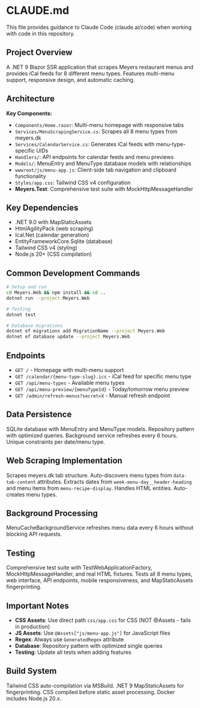 # CLAUDE.md

This file provides guidance to Claude Code (claude.ai/code) when working with code in this repository.

## Project Overview

A .NET 9 Blazor SSR application that scrapes Meyers restaurant menus and provides iCal feeds for 8 different menu types. Features multi-menu support, responsive design, and automatic caching.

## Architecture

**Key Components:**
- `Components/Home.razor`: Multi-menu homepage with responsive tabs
- `Services/MenuScrapingService.cs`: Scrapes all 8 menu types from meyers.dk
- `Services/CalendarService.cs`: Generates iCal feeds with menu-type-specific UIDs
- `Handlers/`: API endpoints for calendar feeds and menu previews
- `Models/`: MenuEntry and MenuType database models with relationships
- `wwwroot/js/menu-app.js`: Client-side tab navigation and clipboard functionality
- `Styles/app.css`: Tailwind CSS v4 configuration
- **Meyers.Test**: Comprehensive test suite with MockHttpMessageHandler

## Key Dependencies

- .NET 9.0 with MapStaticAssets
- HtmlAgilityPack (web scraping)
- Ical.Net (calendar generation)
- EntityFrameworkCore.Sqlite (database)
- Tailwind CSS v4 (styling)
- Node.js 20+ (CSS compilation)

## Common Development Commands

```bash
# Setup and run
cd Meyers.Web && npm install && cd ..
dotnet run --project Meyers.Web

# Testing
dotnet test

# Database migrations
dotnet ef migrations add MigrationName --project Meyers.Web
dotnet ef database update --project Meyers.Web
```

## Endpoints

- `GET /` - Homepage with multi-menu support
- `GET /calendar/{menu-type-slug}.ics` - iCal feed for specific menu type
- `GET /api/menu-types` - Available menu types
- `GET /api/menu-preview/{menuTypeId}` - Today/tomorrow menu preview
- `GET /admin/refresh-menus?secret=X` - Manual refresh endpoint

## Data Persistence

SQLite database with MenuEntry and MenuType models. Repository pattern with optimized queries. Background service refreshes every 6 hours. Unique constraints per date/menu type.

## Web Scraping Implementation

Scrapes meyers.dk tab structure. Auto-discovers menu types from `data-tab-content` attributes. Extracts dates from `week-menu-day__header-heading` and menu items from `menu-recipe-display`. Handles HTML entities. Auto-creates menu types.

## Background Processing

MenuCacheBackgroundService refreshes menu data every 6 hours without blocking API requests.

## Testing

Comprehensive test suite with TestWebApplicationFactory, MockHttpMessageHandler, and real HTML fixtures. Tests all 8 menu types, web interface, API endpoints, mobile responsiveness, and MapStaticAssets fingerprinting.

## Important Notes

- **CSS Assets**: Use direct path `css/app.css` for CSS (NOT @Assets - fails in production)
- **JS Assets**: Use `@Assets["js/menu-app.js"]` for JavaScript files
- **Regex**: Always use `GeneratedRegex` attribute
- **Database**: Repository pattern with optimized single queries
- **Testing**: Update all tests when adding features

## Build System

Tailwind CSS auto-compilation via MSBuild. .NET 9 MapStaticAssets for fingerprinting. CSS compiled before static asset processing. Docker includes Node.js 20.x.
